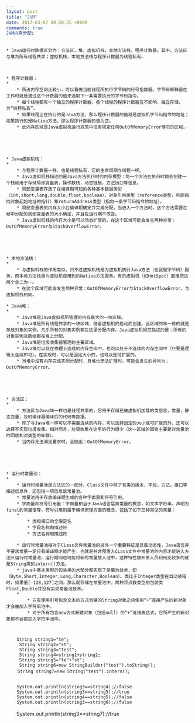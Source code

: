 ```yaml
---
layout: post
title: "JVM"
date: 2017-03-07 00:20:35 +0800
comments: true
JVM内存分配: 
---
```


	* Java运行时数据区分为：方法区，堆，虚拟机栈，本地方法栈，程序计数器。其中，方法区与堆为所有线程共享；虚拟机栈，本地方法栈与程序计数器为线程私有。



	* 程序计数器：
	* 
		* 所占内存空间比较小，可以看做当前线程所执行字节码的行号指数器。字节码解释器在工作时就是通过这个计数器的值来选取下一条需要执行的字节码指令。
		* 每个线程都有一个独立的程序计数器，各个线程的程序计数器互不影响，独立存储，为“线程私有”。
		* 如果线程正在执行的是Java方法，那么程序计数器的值就是虚拟机字节码指令的地址；如果执行的是Native方法，那么程序计数器的值为空。
		* 此内存区域是Java虚拟机运行规范中没有规定任何OutOfMemoryError情况的区域。





	* Java虚拟机栈：
	* 
		* 与程序计数器一样，也是线程私有，它的生命周期与线程一样。
		* Java虚拟机栈描述的是Java方法执行时的内存模型：每一个方法在执行时都会创建一个栈帧用于存储局部变量表，操作数栈，动态链接，方法出口等信息。
		* 局部变量表存放了在编译期可知的各种基本数据类型（int,short,long,double,float,boolean），对象引用类型（reference类型，可能指向对象起始地址的指针）和returnAddress类型（指向一条字节码指令的地址）。
		* 局部变量表的内存大小在编译期确定并完成分配，当进入一个方法时，这个方法需要在帧中分配的局部变量表的大小确定，并且在运行期不改变。
		* Java虚拟机栈的内存大小是可以动态扩展的，在这个区域可能会发生两种异常：OutOfMemoryError与StackOverflowError。





	* 本地方法栈：
	* 
		* 与虚拟机栈的作用类似，只不过虚拟机栈是为虚拟机执行Java方法（也就是字节码）服务，而本地方法栈是为虚拟机使用到的Native方法服务。有的虚拟机（如HotSpot）直接把这两个合二为一。
		* 在这个区域可能会发生两种异常：OutOfMemoryError与StackOverflowError，与虚拟机栈相同。

	* Java堆：
	* 
		* Java堆是Java虚拟机所管理的内存最大的一块区域。
		* Java堆是所有线程共享的一块区域，随着虚拟机的启动而创建。此区域的唯一目的就是存放对象的实例，几乎所有的对象实例都在这里分配内存。Java虚拟机规范描述的是：所有的对象实例及数组都在堆上分配。
		* Java堆是垃圾收集器管理的主要区域。
		* Java堆可以处在物理上连续的内存空间中，也可以处于不连续的内存空间中（只要是逻辑上连续即可）。在实现时，可以是固定大小的，也可以是可扩展的。
		* 当堆中没有内存完成实例分配时，且堆也无法扩展时，可能会发生的异常为：OutOfMemoryError。





	* 方法区：
	* 
		* 方法区与Java堆一样也是线程共享的，它用于存储已被虚拟机加载的类信息，常量，静态变量，及时编译器编译后的代码等数据。
		* 除了与Java堆一样可以不需要连续的内存，可以选择固定的大小或可扩展的外，还可以选择不实现垃圾收集。相对而言，垃圾收集在这里的行为很少（这一区域的回收主要是对常量池的回收和对类型的卸载）。
		* 当内存无法满足要求时，会抛出：OutOfMemoryError。





	* 运行时常量池：
	* 
		* 运行时常量池是方法区的一部分，Class文件中除了有类的版本，字段，方法，接口等描述信息外，还包括一项信息是常量池。
		* 常量池用于存放编译期生成的各种字面量和符号引用。
		* 字面量和符号引用量：字面量相当于Java语言层面常量的概念，如文本字符串，声明为final的常量值等，符号引用则属于编译原理方面的概念，包括了如下三种类型的常量：
		* 
			* 类和接口的全限定名
			* 字段名称和描述符
			* 方法名称和描述符

		* 运行时常量池相对于CLass文件常量池的另外一个重要特征是具备动态性，Java语言并不要求常量一定只有编译期才能产生，也就是并非预置入CLass文件中常量池的内容才能进入方法区运行时常量池，运行期间也可能将新的常量放入池中，这种特性被开发人员利用比较多的就是String类的intern()方法。
		* java中基本类型的包装类的大部分都实现了常量池技术，即（Byte,Short,Integer,Long,Character,Boolean）。类比于Integer类型在自动装箱时，如果值[-128,127]之间，那么就存储在常量池中。两种浮点数类型的包装类Float,Double并没有实现常量池技术。
		* 
			* 只有使用引号包含文本的方式创建的String对象之间使用“+”连接产生的新对象才会被加入字符串池中。
			* 对于所有包含new方式新建对象（包括null）的“+”连接表达式，它所产生的新对象都不会被加入字符串池中。



        String string1="te";
         String string2="st";
         String string3="test";
         String string4=string1+string2;
         String string5="te"+"st";
         String string6=new StringBuilder("test").toString();
     　　String string7=new String("test").intern();
          

        System.out.println(string3==string4);//false
        System.out.println(string3==string5);//true
        System.out.println(string4==string5);//false
        System.out.println(string3==string6);//false
　　System.out.println(string3==string7);//true





